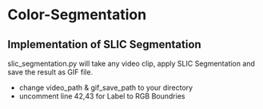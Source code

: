 # Color-Segmentation

## Implementation of SLIC Segmentation
slic_segmentation.py will take any video clip, apply SLIC Segmentation and save the result as GIF file.

- change video_path & gif_save_path to your directory
- uncomment line 42,43 for Label to RGB Boundries
